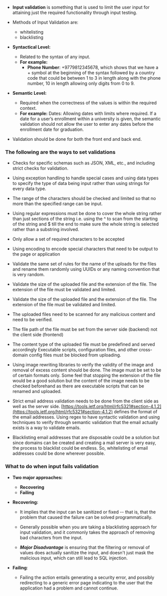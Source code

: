 
- **Input validation** is something that is used to limit the user input for attaining just the required functionality through input testing.

- Methods of Input Validation are:
	- whitelisting
	- blacklisting

- **Syntactical Level:**
	-  Related to the syntax of any input. 
	- **For example:**
		- **Phone Number**: +9779812345678, which shows that we have a + symbol at the beginning of the syntax followed by a country code that could be between 1 to 3 in length along with the phone number, 10 in length allowing only digits from 0 to 9.

- **Semantic Level:**
	- Required when the correctness of the values is within the required context.
	- **For example:** Dates: Allowing dates with limits where required. If a date for a user’s enrollment within a university is given, the semantic validation should not allow the user to enter any dates before the enrollment date for graduation.

- Validation should be done for both the front end and back end.

### The following are the ways to set validations

- Checks for specific schemas such as JSON, XML, etc., and including strict checks for validation.

- Using exception handling to handle special cases and using data types to specify the type of data being input rather than using strings for every data type.

- The range of the characters should be checked and limited so that no more than the specified range can be input.

- Using regular expressions must be done to cover the whole string rather than just sections of the string i.e. using the ^ to scan from the starting of the string and $ till the end to make sure the whole string is selected rather than a substring involved.

- Only allow a set of required characters to be accepted

- Using encoding to encode special characters that need to be output to the page or application

- Validate the same set of rules for the name of the uploads for the files and rename them randomly using UUIDs or any naming convention that is very random.

- Validate the size of the uploaded file and the extension of the file. The extension of the file must be validated and limited.

- Validate the size of the uploaded file and the extension of the file. The extension of the file must be validated and limited.

- The uploaded files need to be scanned for any malicious content and need to be verified.

- The file path of the file must be set from the server side (backend) not the client side (frontend)

- The content type of the uploaded file must be predefined and served accordingly Executable scripts, configuration files, and other cross-domain config files must be blocked from uploading.

- Using image rewriting libraries to verify the validity of the image and removal of excess content should be done. The image must be set to be of certain formats only. Some feel that stopping the extension of the file would be a good solution but the content of the image needs to be checked beforehand as there are executable scripts that can be renamed and uploaded.

- Strict email address validation needs to be done from the client side as well as the server side. [https://tools.ietf.org/html/rfc5321#section-4.1.2](https://tools.ietf.org/html/rfc5321#section-4.1.2) defines the format of the email addresses. Using regex to have syntactic validation and using techniques to verify through semantic validation that the email actually exists is a way to validate emails.

- Blacklisting email addresses that are disposable could be a solution but since domains can be created and creating a mail server is very easy, the process to blacklist could be endless. So, whitelisting of email addresses could be done wherever possible.


### What to do when input fails validation

- **Two major approaches:** 
	- **Recovering**
	- **Failing**

- **Recovering:**
	
	- It implies that the input can be sanitized or fixed -- that is, that the problem that caused the failure can be solved programmatically.
	
	- Generally possible when you are taking a blacklisting approach for input validation, and it commonly takes the approach of removing bad characters from the input.
	
	- ***Major Disadvantage*** is ensuring that the filtering or removal of values does actually sanitize the input, and doesn't just mask the malicious input,  which can still lead to SQL injection.
	

- **Failing**:
	- Failing the action entails generating a security error, and possibly redirecting to a generic error page indicating to the user that the application had a problem and cannot continue. 